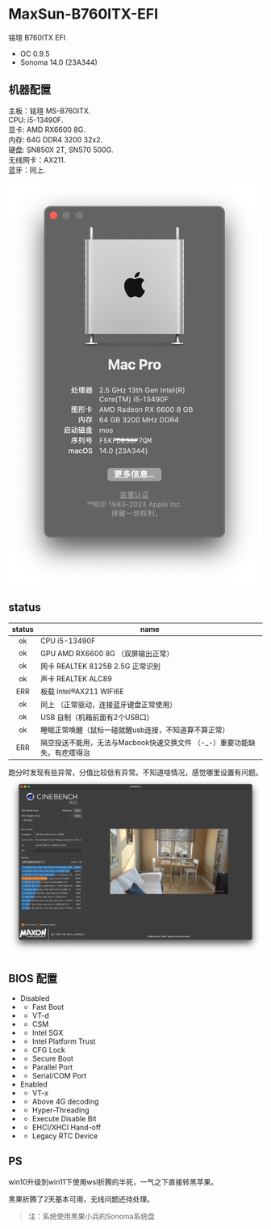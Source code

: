 # MaxSun-B760ITX-EFI

铭瑄 B760ITX EFI

- OC 0.9.5     
- Sonoma 14.0 (23A344)  

## 机器配置

主板：铭瑄 MS-B760ITX.  
CPU: i5-13490F.  
显卡: AMD RX6600 8G.   
内存: 64G DDR4 3200 32x2.   
硬盘: SN850X 2T, SN570 500G.   
无线网卡：AX211.   
蓝牙：同上.   


![info](/imgs/baseinfo.png)


## status

| status | name                  |
| :----: | ----                  |
| ok     | CPU i5-13490F            
| ok     | GPU AMD RX6600 8G （双屏输出正常）          
| ok     | 网卡 REALTEK 8125B 2.5G 正常识别       
| ok     | 声卡 REALTEK ALC89       
| ERR    | 板载 Intel®AX211 WIFI6E 
| ok     | 同上 （正常驱动，连接蓝牙键盘正常使用）
| ok     | USB 自制（机箱前面有2个USB口）
| ok     | 睡眠正常唤醒（鼠标一碰就醒usb连接，不知道算不算正常） 
| ERR    | 隔空投送不能用，无法与Macbook快速交换文件 （-_-）重要功能缺失。有疙瘩得治


跑分时发现有些异常，分值比较低有异常。不知道啥情况，感觉哪里设置有问题。
![](imgs/r123-low.png)


## BIOS 配置

- Disabled  
- - Fast Boot
- - VT-d
- - CSM
- - Intel SGX
- - Intel Platform Trust
- - CFG Lock
- - Secure Boot
- - Parallel Port
- - Serial/COM Port
- Enabled
- - VT-x
- - Above 4G decoding
- - Hyper-Threading
- - Execute Disable Bit
- - EHCI/XHCI Hand-off
- - Legacy RTC Device

## PS

win10升级到win11下使用wsl折腾的半死，一气之下直接转黑苹果。 

黑果折腾了2天基本可用，无线问题还待处理。

> 注：系统使用黑果小兵的Sonoma系统盘